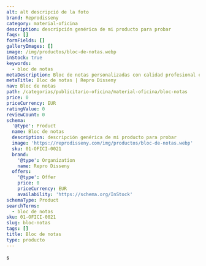 ```yaml
---
alt: alt descripció de la foto
brand: Reprodisseny
category: material-oficina
description: descripción genérica de mi producto para probar
faqs: []
formFields: []
galleryImages: []
image: /img/productos/bloc-de-notas.webp
inStock: true
keywords:
  - bloc de notas
metaDescription: Bloc de notas personalizadas con calidad profesional en Cataluña.
metaTitle: Bloc de notas | Repro Disseny
nav: Bloc de notas
path: /categorias/publicitario-oficina/material-oficina/bloc-notas
price: 0
priceCurrency: EUR
ratingValue: 0
reviewCount: 0
schema:
  '@type': Product
  name: Bloc de notas
  description: descripción genérica de mi producto para probar
  image: 'https://reprodisseny.com/img/productos/bloc-de-notas.webp'
  sku: 01-OFICI-0021
  brand:
    '@type': Organization
    name: Repro Disseny
  offers:
    '@type': Offer
    price: 0
    priceCurrency: EUR
    availability: 'https://schema.org/InStock'
schemaType: Product
searchTerms:
  - bloc de notas
sku: 01-OFICI-0021
slug: bloc-notas
tags: []
title: Bloc de notas
type: producto
---
```

s
